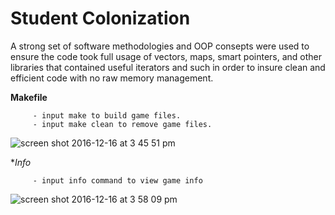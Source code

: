 # Student Colonization

A strong set of software methodologies and OOP consepts were used to ensure the code took full usage of vectors, maps, smart pointers, and other libraries that contained useful iterators and such in order to insure clean and efficient code with no raw memory management.

**Makefile**

         - input make to build game files.
         - input make clean to remove game files.

![screen shot 2016-12-16 at 3 45 51 pm](https://cloud.githubusercontent.com/assets/16431807/21278023/fed3f3dc-c3a6-11e6-9066-f7b772b11d48.png)

**Info*

         - input info command to view game info

![screen shot 2016-12-16 at 3 58 09 pm](https://cloud.githubusercontent.com/assets/16431807/21278317/836783c4-c3a8-11e6-8e3a-e919e265a501.png)
